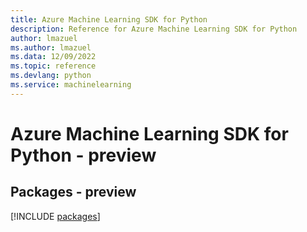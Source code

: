```yaml
---
title: Azure Machine Learning SDK for Python
description: Reference for Azure Machine Learning SDK for Python
author: lmazuel
ms.author: lmazuel
ms.data: 12/09/2022
ms.topic: reference
ms.devlang: python
ms.service: machinelearning
---
```

# Azure Machine Learning SDK for Python - preview
## Packages - preview
[!INCLUDE [packages](machine-learning-index.md)]